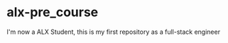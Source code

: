 # alx-pre_course
 I'm now a ALX Student, this is my first repository as a full-stack engineer
 
       
 
